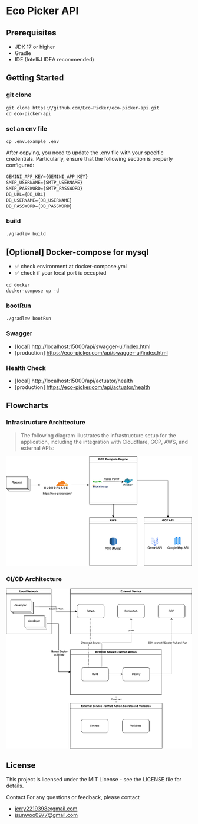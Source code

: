 # Eco Picker API

## Prerequisites

- JDK 17 or higher
- Gradle
- IDE (IntelliJ IDEA recommended)

## Getting Started

### git clone

```shell
git clone https://github.com/Eco-Picker/eco-picker-api.git
cd eco-picker-api
```

### set an env file

```shell
cp .env.example .env
```

After copying, you need to update the .env file with your specific credentials.
Particularly, ensure that the following section is properly configured:

```shell
GEMINI_APP_KEY={GEMINI_APP_KEY}
SMTP_USERNAME={SMTP_USERNAME}
SMTP_PASSWORD={SMTP_PASSWORD}
DB_URL={DB_URL}
DB_USERNAME={DB_USERNAME}
DB_PASSWORD={DB_PASSWORD}
```

### build

```shell
./gradlew build 
```

## [Optional] Docker-compose for mysql

- ✅ check environment at docker-compose.yml
- ✅ check if your local port is occupied

```shell
cd docker
docker-compose up -d 
```

### bootRun

```shell
./gradlew bootRun
```

### Swagger

- [local] http://localhost:15000/api/swagger-ui/index.html
- [production] https://eco-picker.com/api/swagger-ui/index.html

### Health Check

- [local] http://localhost:15000/api/actuator/health
- [production] https://eco-picker.com/api/actuator/health

## Flowcharts

### Infrastructure Architecture

> The following diagram illustrates the infrastructure setup for the application, including the integration with
> Cloudflare, GCP, AWS, and external APIs:

![Infrastructure Architecture](src/main/resources/static/infra-architecture.png)

### CI/CD Architecture

![CI/CD Architecture](src/main/resources/static/cicd.png)

## License

This project is licensed under the MIT License - see the LICENSE file for details.

Contact
For any questions or feedback, please contact

- [jerry2219398\@gmail.com](mailto:jerry2219398@gmail.com?subject=ecopicker)
- [jsunwoo0977\@gmail.com](mailto:jsunwoo0977@gmail.com?subject=ecopicker)
